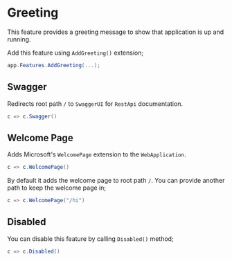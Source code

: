 # Greeting

This feature provides a greeting message to show that application is up and
running.

Add this feature using `AddGreeting()` extension;

```csharp
app.Features.AddGreeting(...);
```

## Swagger

Redirects root path `/` to `SwaggerUI` for `RestApi` documentation. 

```csharp
c => c.Swagger()
```

## Welcome Page

Adds Microsoft's `WelcomePage` extension to the `WebApplication`.

```csharp
c => c.WelcomePage()
```

By default it adds the welcome page to root path `/`. You can provide another
path to keep the welcome page in;

```csharp
c => c.WelcomePage("/hi")
```

## Disabled

You can disable this feature by calling `Disabled()` method;

```csharp
c => c.Disabled()
```
